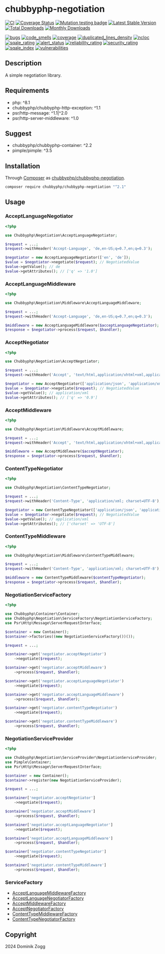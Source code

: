 # chubbyphp-negotiation

[![CI](https://github.com/chubbyphp/chubbyphp-negotiation/workflows/CI/badge.svg?branch=master)](https://github.com/chubbyphp/chubbyphp-negotiation/actions?query=workflow%3ACI)
[![Coverage Status](https://coveralls.io/repos/github/chubbyphp/chubbyphp-negotiation/badge.svg?branch=master)](https://coveralls.io/github/chubbyphp/chubbyphp-negotiation?branch=master)
[![Mutation testing badge](https://img.shields.io/endpoint?style=flat&url=https%3A%2F%2Fbadge-api.stryker-mutator.io%2Fgithub.com%2Fchubbyphp%2Fchubbyphp-negotiation%2Fmaster)](https://dashboard.stryker-mutator.io/reports/github.com/chubbyphp/chubbyphp-negotiation/master)
[![Latest Stable Version](https://poser.pugx.org/chubbyphp/chubbyphp-negotiation/v/stable.png)](https://packagist.org/packages/chubbyphp/chubbyphp-negotiation)
[![Total Downloads](https://poser.pugx.org/chubbyphp/chubbyphp-negotiation/downloads.png)](https://packagist.org/packages/chubbyphp/chubbyphp-negotiation)
[![Monthly Downloads](https://poser.pugx.org/chubbyphp/chubbyphp-negotiation/d/monthly)](https://packagist.org/packages/chubbyphp/chubbyphp-negotiation)

[![bugs](https://sonarcloud.io/api/project_badges/measure?project=chubbyphp_chubbyphp-negotiation&metric=bugs)](https://sonarcloud.io/dashboard?id=chubbyphp_chubbyphp-negotiation)
[![code_smells](https://sonarcloud.io/api/project_badges/measure?project=chubbyphp_chubbyphp-negotiation&metric=code_smells)](https://sonarcloud.io/dashboard?id=chubbyphp_chubbyphp-negotiation)
[![coverage](https://sonarcloud.io/api/project_badges/measure?project=chubbyphp_chubbyphp-negotiation&metric=coverage)](https://sonarcloud.io/dashboard?id=chubbyphp_chubbyphp-negotiation)
[![duplicated_lines_density](https://sonarcloud.io/api/project_badges/measure?project=chubbyphp_chubbyphp-negotiation&metric=duplicated_lines_density)](https://sonarcloud.io/dashboard?id=chubbyphp_chubbyphp-negotiation)
[![ncloc](https://sonarcloud.io/api/project_badges/measure?project=chubbyphp_chubbyphp-negotiation&metric=ncloc)](https://sonarcloud.io/dashboard?id=chubbyphp_chubbyphp-negotiation)
[![sqale_rating](https://sonarcloud.io/api/project_badges/measure?project=chubbyphp_chubbyphp-negotiation&metric=sqale_rating)](https://sonarcloud.io/dashboard?id=chubbyphp_chubbyphp-negotiation)
[![alert_status](https://sonarcloud.io/api/project_badges/measure?project=chubbyphp_chubbyphp-negotiation&metric=alert_status)](https://sonarcloud.io/dashboard?id=chubbyphp_chubbyphp-negotiation)
[![reliability_rating](https://sonarcloud.io/api/project_badges/measure?project=chubbyphp_chubbyphp-negotiation&metric=reliability_rating)](https://sonarcloud.io/dashboard?id=chubbyphp_chubbyphp-negotiation)
[![security_rating](https://sonarcloud.io/api/project_badges/measure?project=chubbyphp_chubbyphp-negotiation&metric=security_rating)](https://sonarcloud.io/dashboard?id=chubbyphp_chubbyphp-negotiation)
[![sqale_index](https://sonarcloud.io/api/project_badges/measure?project=chubbyphp_chubbyphp-negotiation&metric=sqale_index)](https://sonarcloud.io/dashboard?id=chubbyphp_chubbyphp-negotiation)
[![vulnerabilities](https://sonarcloud.io/api/project_badges/measure?project=chubbyphp_chubbyphp-negotiation&metric=vulnerabilities)](https://sonarcloud.io/dashboard?id=chubbyphp_chubbyphp-negotiation)


## Description

A simple negotiation library.

## Requirements

 * php: ^8.1
 * chubbyphp/chubbyphp-http-exception: ^1.1
 * psr/http-message: ^1.1|^2.0
 * psr/http-server-middleware: ^1.0

## Suggest

 * chubbyphp/chubbyphp-container: ^2.2
 * pimple/pimple: ^3.5

## Installation

Through [Composer](http://getcomposer.org) as [chubbyphp/chubbyphp-negotiation][1].

```sh
composer require chubbyphp/chubbyphp-negotiation "^2.1"
```

## Usage

### AcceptLanguageNegotiator

```php
<?php

use Chubbyphp\Negotiation\AcceptLanguageNegotiator;

$request = ...;
$request->withHeader('Accept-Language', 'de,en-US;q=0.7,en;q=0.3');

$negotiator = new AcceptLanguageNegotiator(['en', 'de']);
$value = $negotiator->negotiate($request); // NegotiatedValue
$value->getValue(); // de
$value->getAttributes(); // ['q' => '1.0']
```

### AcceptLanguageMiddleware

```php
<?php

use Chubbyphp\Negotiation\Middleware\AcceptLanguageMiddleware;

$request = ...;
$request->withHeader('Accept-Language', 'de,en-US;q=0.7,en;q=0.3');

$middleware = new AcceptLanguageMiddleware($acceptLanguageNegotiator);
$response = $negotiator->process($request, $handler);
```

### AcceptNegotiator

```php
<?php

use Chubbyphp\Negotiation\AcceptNegotiator;

$request = ...;
$request->withHeader('Accept', 'text/html,application/xhtml+xml,application/xml;q=0.9,*/*;q =0.8');

$negotiator = new AcceptNegotiator(['application/json', 'application/xml', 'application/x-yaml']);
$value = $negotiator->negotiate($request); // NegotiatedValue
$value->getValue(); // application/xml
$value->getAttributes(); // ['q' => '0.9']
```

### AcceptMiddleware

```php
<?php

use Chubbyphp\Negotiation\Middleware\AcceptMiddleware;

$request = ...;
$request->withHeader('Accept', 'text/html,application/xhtml+xml,application/xml;q=0.9,*/*;q =0.8');

$middleware = new AcceptMiddleware($acceptNegotiator);
$response = $negotiator->process($request, $handler);
```

### ContentTypeNegotiator

```php
<?php

use Chubbyphp\Negotiation\ContentTypeNegotiator;

$request = ...;
$request->withHeader('Content-Type', 'application/xml; charset=UTF-8');

$negotiator = new ContentTypeNegotiator(['application/json', 'application/xml', 'application/x-yaml']);
$value = $negotiator->negotiate($request); // NegotiatedValue
$value->getValue(); // application/xml
$value->getAttributes(); // ['charset' => 'UTF-8']
```

### ContentTypeMiddleware

```php
<?php

use Chubbyphp\Negotiation\Middleware\ContentTypeMiddleware;

$request = ...;
$request->withHeader('Content-Type', 'application/xml; charset=UTF-8');

$middleware = new ContentTypeMiddleware($contentTypeNegotiator);
$response = $negotiator->process($request, $handler);
```

### NegotiationServiceFactory

```php
<?php

use Chubbyphp\Container\Container;
use Chubbyphp\Negotiation\ServiceFactory\NegotiationServiceFactory;
use Psr\Http\Message\ServerRequestInterface;

$container = new Container();
$container->factories((new NegotiationServiceFactory())());

$request = ...;

$container->get('negotiator.acceptNegotiator')
    ->negotiate($request);

$container->get('negotiator.acceptMiddleware')
    ->process($request, $handler);

$container->get('negotiator.acceptLanguageNegotiator')
    ->negotiate($request);

$container->get('negotiator.acceptLanguageMiddleware')
    ->process($request, $handler);

$container->get('negotiator.contentTypeNegotiator')
    ->negotiate($request);

$container->get('negotiator.contentTypeMiddleware')
    ->process($request, $handler);
```

### NegotiationServiceProvider

```php
<?php

use Chubbyphp\Negotiation\ServiceProvider\NegotiationServiceProvider;
use Pimple\Container;
use Psr\Http\Message\ServerRequestInterface;

$container = new Container();
$container->register(new NegotiationServiceProvider);

$request = ...;

$container['negotiator.acceptNegotiator']
    ->negotiate($request);

$container['negotiator.acceptMiddleware']
    ->process($request, $handler);

$container['negotiator.acceptLanguageNegotiator']
    ->negotiate($request);

$container['negotiator.acceptLanguageMiddleware']
    ->process($request, $handler);

$container['negotiator.contentTypeNegotiator']
    ->negotiate($request);

$container['negotiator.contentTypeMiddleware']
    ->process($request, $handler);
```

### ServiceFactory

 * [AcceptLanguageMiddlewareFactory][2]
 * [AcceptLanguageNegotiatorFactory][3]
 * [AcceptMiddlewareFactory][4]
 * [AcceptNegotiatorFactory][5]
 * [ContentTypeMiddlewareFactory][6]
 * [ContentTypeNegotiatorFactory][7]

## Copyright

2024 Dominik Zogg

[1]: https://packagist.org/packages/chubbyphp/chubbyphp-negotiation

[2]: doc/ServiceFactory/AcceptLanguageMiddlewareFactory.md
[3]: doc/ServiceFactory/AcceptLanguageNegotiatorFactory.md
[4]: doc/ServiceFactory/AcceptMiddlewareFactory.md
[5]: doc/ServiceFactory/AcceptNegotiatorFactory.md
[6]: doc/ServiceFactory/ContentTypeMiddlewareFactory.md
[7]: doc/ServiceFactory/ContentTypeNegotiatorFactory.md
